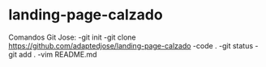# landing-page-calzado
Comandos Git Jose:
-git init
-git clone https://github.com/adaptedjose/landing-page-calzado
-code .
-git status
-git add .
-vim README.md


